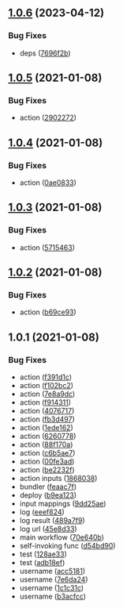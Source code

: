 ## [1.0.6](https://github.com/shakogegia/action-discord-notify/compare/1.0.5...1.0.6) (2023-04-12)


### Bug Fixes

* deps ([7696f2b](https://github.com/shakogegia/action-discord-notify/commit/7696f2b26b4ef58a2c19088ce16f193bd451e5a6))

## [1.0.5](https://github.com/shakogegia/action-discord-notify/compare/1.0.4...1.0.5) (2021-01-08)


### Bug Fixes

* action ([2902272](https://github.com/shakogegia/action-discord-notify/commit/290227233ca53794624c9d7695cabb661695996a))

## [1.0.4](https://github.com/shakogegia/action-discord-notify/compare/1.0.3...1.0.4) (2021-01-08)


### Bug Fixes

* action ([0ae0833](https://github.com/shakogegia/action-discord-notify/commit/0ae0833358e8d587acba2479161ff9c5b8f207ee))

## [1.0.3](https://github.com/shakogegia/action-discord-notify/compare/1.0.2...1.0.3) (2021-01-08)


### Bug Fixes

* action ([5715463](https://github.com/shakogegia/action-discord-notify/commit/57154631856e7d88e1f230b866b945e7590f69f8))

## [1.0.2](https://github.com/shakogegia/action-discord-notify/compare/1.0.1...1.0.2) (2021-01-08)


### Bug Fixes

* action ([b69ce93](https://github.com/shakogegia/action-discord-notify/commit/b69ce93b3ea7f883ebe3bb3e5f7d25e9c1ab2168))

## 1.0.1 (2021-01-08)


### Bug Fixes

* action ([f391d1c](https://github.com/shakogegia/action-discord-notify/commit/f391d1c135dfdeaa55536d8547b5073ee8d0422d))
* action ([f102bc2](https://github.com/shakogegia/action-discord-notify/commit/f102bc2b6c85271dbe68a9796e068fb19a8c1319))
* action ([7e8a9dc](https://github.com/shakogegia/action-discord-notify/commit/7e8a9dc5a97d55cba2d5435426228f699c7f1ec7))
* action ([f914311](https://github.com/shakogegia/action-discord-notify/commit/f914311526c1a24f2b874afa17c73716a167337a))
* action ([4076717](https://github.com/shakogegia/action-discord-notify/commit/4076717bc91adb366538a8ed0db25371b512e99d))
* action ([fb3d497](https://github.com/shakogegia/action-discord-notify/commit/fb3d49719c942dd406cba88b94ae26f34086689d))
* action ([1ede162](https://github.com/shakogegia/action-discord-notify/commit/1ede1627221977fd3c3f5281fddf6d2bbd2e224b))
* action ([6260778](https://github.com/shakogegia/action-discord-notify/commit/626077853c835faa8ea2cac2694a418e81089cb9))
* action ([88f170a](https://github.com/shakogegia/action-discord-notify/commit/88f170a6f1348aed2b3a0d375a36ecf06e57ea7c))
* action ([c6b5ae7](https://github.com/shakogegia/action-discord-notify/commit/c6b5ae70f44a5d73a1951d37bff03a42ca2863e1))
* action ([00fe3ad](https://github.com/shakogegia/action-discord-notify/commit/00fe3ad17df5f63b4b26d3393dc2293b1bff340b))
* action ([be2232f](https://github.com/shakogegia/action-discord-notify/commit/be2232fdd990b2e4344817c9acc81b5f489b7a23))
* action inputs ([1868038](https://github.com/shakogegia/action-discord-notify/commit/1868038e0b47df45204f9f2460e862ca7547fbad))
* bundler ([feaac7f](https://github.com/shakogegia/action-discord-notify/commit/feaac7fdfa419d56697199d17c368b5cfb9c8327))
* deploy ([b9ea123](https://github.com/shakogegia/action-discord-notify/commit/b9ea123e417a812007d66b4f7257180d1df1a34d))
* input mappings ([9dd25ae](https://github.com/shakogegia/action-discord-notify/commit/9dd25ae82f75a3db6593a1840eb14143e20a4154))
* log ([eeef824](https://github.com/shakogegia/action-discord-notify/commit/eeef824560bad9be8675e75aa309aa70d238f22e))
* log result ([489a7f9](https://github.com/shakogegia/action-discord-notify/commit/489a7f991133a8e0e547067da392997dc85c9f5f))
* log url ([45e8d33](https://github.com/shakogegia/action-discord-notify/commit/45e8d331882db9f1ee850f592075ed74b9281ebe))
* main workflow ([70e640b](https://github.com/shakogegia/action-discord-notify/commit/70e640bcbfa78c13fbb7d2d8706f782189d0e8b8))
* self-invoking func ([d54bd90](https://github.com/shakogegia/action-discord-notify/commit/d54bd9021698ceff801c275a23ee0cf714dc62a1))
* test ([128ae33](https://github.com/shakogegia/action-discord-notify/commit/128ae33806b61cf91af8da2a7b33992bca59a505))
* test ([adb18ef](https://github.com/shakogegia/action-discord-notify/commit/adb18efdc7cce5c9283e229ca90e70443766cb87))
* username ([acc5181](https://github.com/shakogegia/action-discord-notify/commit/acc51817220c8ea97a3a400dfbe269af912baf4b))
* username ([7e6da24](https://github.com/shakogegia/action-discord-notify/commit/7e6da24facb9970b970828557ebba27d65d0cbdd))
* username ([1c1c31c](https://github.com/shakogegia/action-discord-notify/commit/1c1c31cf19d1b8f3be662c150c777afc1ac192f7))
* username ([b3acfcc](https://github.com/shakogegia/action-discord-notify/commit/b3acfcc0de9dedc61394e514ac360c20b5f280f0))

